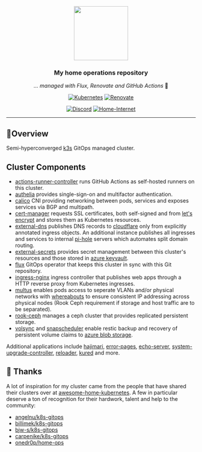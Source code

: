 <div align="center">

<img src="https://camo.githubusercontent.com/5b298bf6b0596795602bd771c5bddbb963e83e0f/68747470733a2f2f692e696d6775722e636f6d2f7031527a586a512e706e67" align="center" width="144px" height="144px"/>

### My home operations repository

_... managed with Flux, Renovate and GitHub Actions_ 🤖

[![Kubernetes](https://img.shields.io/badge/v1.27-blue?style=for-the-badge&logo=kubernetes&logoColor=white)](https://k3s.io/)
[![Renovate](https://img.shields.io/github/actions/workflow/status/osnabrugge/home-ops/renovate.yaml?branch=main&label=&logo=renovatebot&style=for-the-badge&color=blue)](https://github.com/osnabrugge/home-ops/actions/workflows/renovate.yaml)

[![Discord](https://img.shields.io/discord/673534664354430999?color=blue&style=for-the-badge&logo=discord)](https://discord.gg/M9xtHc9A "k8s at home Discord Community")
[![Home-Internet](https://img.shields.io/uptimerobot/status/m792892408-a2f5ebd5a54fff87945cd162?color=brightgreeen&label=Home%20Internet&style=for-the-badge&logo=pfSense&logoColor=white)](https://stats.uptimerobot.com/wvKDmHvrpQ)

</div>

---

## 📗Overview

Semi-hyperconverged [k3s](https://k3s.io/) GitOps managed cluster.

## Cluster Components

- [actions-runner-controller](https://github.com/actions/actions-runner-controller) runs GitHub Actions as self-hosted runners on this cluster.
- [authelia](https://www.authelia.com/) provides single-sign-on and multifactor authentication.
- [calico](https://www.tigera.io/project-calico/) CNI providing networking between pods, services and exposes services via BGP and multipath.
- [cert-manager](https://cert-manager.io/) requests SSL certificates, both self-signed and from [let's encrypt](https://letsencrypt.org/) and stores them as Kubernetes resources.
- [external-dns](https://github.com/kubernetes-sigs/external-dns) publishes DNS records to [cloudflare](https://www.cloudflare.com/) only from explicitly annotated ingress objects.  An additional instance publishes all ingresses and services to internal [pi-hole](https://pi-hole.net/) servers which automates split domain routing.
- [external-secrets](https://external-secrets.io/) provides secret management between this cluster's resources and those stored in [azure keyvault](https://azure.microsoft.com/en-us/products/key-vault/).
- [flux](https://toolkit.fluxcd.io/) GitOps operator that keeps this cluster in sync with this Git repository.
- [ingress-nginx](https://kubernetes.github.io/ingress-nginx/) ingress controller that publishes web apps through a HTTP reverse proxy from Kubernetes ingresses.
- [multus](https://github.com/k8snetworkplumbingwg/multus-cni) enables pods access to seperate VLANs and/or physical networks with [whereabouts](https://github.com/k8snetworkplumbingwg/whereabouts) to ensure consistent IP addressing across physical nodes (Rook Ceph requirement if storage and host traffic are to be separated).
- [rook-ceph](https://github.com/rook/rook) manages a ceph cluster that provides replicated persistent storage.
- [volsync](https://github.com/backube/volsync) and [snapscheduler](https://github.com/backube/snapscheduler) enable restic backup and recovery of persistent volume claims to [azure blob storage](https://azure.microsoft.com/en-us/products/storage/blobs).

Additional applications include [hajimari](https://github.com/toboshii/hajimari), [error-pages](https://github.com/tarampampam/error-pages), [echo-server](https://github.com/Ealenn/Echo-Server), [system-upgrade-controller](https://github.com/rancher/system-upgrade-controller), [reloader](https://github.com/stakater/Reloader), [kured](https://github.com/weaveworks/kured) and more.

## 🤝 Thanks

A lot of inspiration for my cluster came from the people that have shared their clusters over at [awesome-home-kubernetes](https://github.com/k8s-at-home/awesome-home-kubernetes).  A few in particular deserve a ton of recognition for their hardwork, talent and help to the community:

- [angelnu/k8s-gitops](https://github.com/angelnu/k8s-gitops)
- [billimek/k8s-gitops](https://github.com/billimek/k8s-gitops)
- [bjw-s/k8s-gitops](https://github.com/bjw-s/k8s-gitops)
- [carpenike/k8s-gitops](https://github.com/carpenike/k8s-gitops)
- [onedr0p/home-ops](https://github.com/onedr0p/home-ops)
